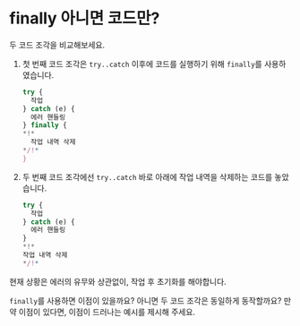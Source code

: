 # finally 아니면 코드만?

두 코드 조각을 비교해보세요.

1. 첫 번째 코드 조각은 `try..catch` 이후에 코드를 실행하기 위해 `finally`를 사용하였습니다.

    ```js
    try {
      작업
    } catch (e) {
      에러 핸들링
    } finally {
    *!*
      작업 내역 삭제
    */!*
    }
    ```
2. 두 번째 코드 조각에선 `try..catch` 바로 아래에 작업 내역을 삭제하는 코드를 놓았습니다.

    ```js
    try {
      작업
    } catch (e) {
      에러 핸들링
    }
    *!*
    작업 내역 삭제
    */!*
    ```

현재 상황은 에러의 유무와 상관없이, 작업 후 초기화를 해야합니다.

`finally`를 사용하면 이점이 있을까요? 아니면 두 코드 조각은 동일하게 동작할까요? 만약 이점이 있다면, 이점이 드러나는 예시를 제시해 주세요.
